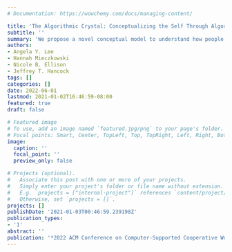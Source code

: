 ```yaml
---
# Documentation: https://wowchemy.com/docs/managing-content/

title: 'The Algorithmic Crystal: Conceptualizing the Self Through Algorithmic Personalization on TikTok'
subtitle: ''
summary: 'We propose a novel conceptual model to understand how people think about and interact with personalized algorithmic systems [(PDF - Accepted Version)](https://drive.google.com/file/d/1f3MpDVI9YG-_TylwE1d8bvOz0Wy0QCZn/view)'
authors:
- Angela Y. Lee
- Hannah Mieczkowski
- Nicole B. Ellison
- Jeffrey T. Hancock
tags: []
categories: []
date: 2022-06-01
lastmod: 2021-01-02T16:46:59-08:00
featured: true
draft: false

# Featured image
# To use, add an image named `featured.jpg/png` to your page's folder.
# Focal points: Smart, Center, TopLeft, Top, TopRight, Left, Right, BottomLeft, Bottom, BottomRight.
image:
  caption: ''
  focal_point: ''
  preview_only: false

# Projects (optional).
#   Associate this post with one or more of your projects.
#   Simply enter your project's folder or file name without extension.
#   E.g. `projects = ["internal-project"]` references `content/project/deep-learning/index.md`.
#   Otherwise, set `projects = []`.
projects: []
publishDate: '2021-01-03T00:46:59.239198Z'
publication_types:
- '1'
abstract: ''
publication: '*2022 ACM Conference on Computer-Supported Cooperative Work and Social Computing (CSCW)*'
---
```

